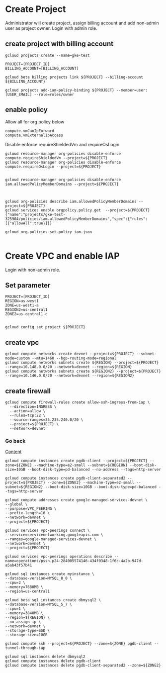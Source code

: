 
# Create Project
Administrator will create project, assign billing account and add non-admin user as project owner.
Login with admin role.
## create project with billing account
```
gcloud projects create --name=gke-test
```
```
PROJECT=[PROJECT_ID]
BILLING_ACCOUNT=[BILLING_ACCOUNT]
```
```
gcloud beta billing projects link ${PROJECT} --billing-account ${BILLING_ACCOUNT}
```
```
gcloud projects add-iam-policy-binding ${PROJECT} --member=user:[USER_EMAIL] --role=roles/owner
```
## enable policy
Allow all for org policy below
```
compute.vmCanIpForward
compute.vmExternalIpAccess
```
Disable enforce requireShieldedVm and requireOsLogin
```
gcloud resource-manager org-policies disable-enforce compute.requireShieldedVm --project=${PROJECT}
gcloud resource-manager org-policies disable-enforce compute.requireOsLogin --project=${PROJECT}


gcloud resource-manager org-policies disable-enforce iam.allowedPolicyMemberDomains --project=${PROJECT}



gcloud org-policies describe iam.allowedPolicyMemberDomains --project=${PROJECT}
gcloud services enable orgpolicy.policy.get  --project=${PROJECT}
{"name":"projects/gke-test-325904/policies/iam.allowedPolicyMemberDomains","spec":{"rules": [{"allowAll":true}]}}

gcloud org-policies set-policy iam.json


```
# Create VPC and enable IAP
Login with non-admin role.
## Set parameter
```
PROJECT=[PROJECT_ID]
REGION=us-west1
ZONE=us-west1-a
REGION2=us-central1
ZONE2=us-central1-c


gcloud config set project ${PROJECT}
```
## create vpc
```
gcloud compute networks create devnet --project=${PROJECT} --subnet-mode=custom --mtu=1460 --bgp-routing-mode=regional
gcloud compute networks subnets create ${REGION} --project=${PROJECT} --range=10.148.0.0/20 --network=devnet --region=${REGION}
gcloud compute networks subnets create ${REGION2} --project=${PROJECT} --range=10.146.0.0/20 --network=devnet --region=${REGION2}

```
## create firewall
```
gcloud compute firewall-rules create allow-ssh-ingress-from-iap \
  --direction=INGRESS \
  --action=allow \
  --rules=tcp:22 \
  --source-ranges=35.235.240.0/20 \
  --project=${PROJECT} \
  --network=devnet
```

### Go back
[Content](https://github.com/adithaha/temp/blob/main/csql/readme.md)


```
gcloud compute instances create pgdb-client --project=${PROJECT} --zone=${ZONE} --machine-type=e2-small --subnet=${REGION} --boot-disk-size=10GB --boot-disk-type=pd-balanced --no-address --tags=http-server

gcloud compute instances create pgdb-client-separated2 --project=${PROJECT} --zone=${ZONE2} --machine-type=e2-small --subnet=${REGION2} --boot-disk-size=10GB --boot-disk-type=pd-balanced --tags=http-server
```
```
gcloud compute addresses create google-managed-services-devnet \
--global \
--purpose=VPC_PEERING \
--prefix-length=16 \
--network=devnet \
--project=${PROJECT}

gcloud services vpc-peerings connect \
--service=servicenetworking.googleapis.com \
--ranges=google-managed-services-devnet \
--network=devnet \
--project=${PROJECT}

gcloud services vpc-peerings operations describe --name=operations/pssn.p24-284005574146-434f0348-1f6c-4a2b-947d-a5ab43f57b41
```

```
gcloud sql instances create myinstance \
--database-version=MYSQL_8_0 \
--cpu=2 \
--memory=7680MB \
--region=us-central1

gcloud beta sql instances create dbmysql2 \
--database-version=MYSQL_5_7 \
--cpu=1 \
--memory=3840MB \
--region=${REGION} \
--no-assign-ip \
--network=devnet \
--storage-type=SSD \
--storage-size=10GB
```
```
gcloud compute ssh --project=${PROJECT} --zone=${ZONE} pgdb-client --tunnel-through-iap
```
```
gcloud sql instances delete dbmysql2
gcloud compute instances delete pgdb-client
gcloud compute instances delete pgdb-client-separated2 --zone=${ZONE2}
```
